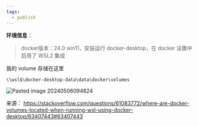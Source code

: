 ```yaml
---
tags:
  - publish
---
```


**环境信息**：

>docker版本：24.0
>win11，安装运行 docker-desktop，在 docker 设置中启用了 WSL2 集成

我的 volume 存储在这里
```
\\wsl$\docker-desktop-data\data\docker\volumes
```
![Pasted image 20240506094824](https://note-1251668647.cos.ap-nanjing.myqcloud.com/Pasted%20image%2020240506094824.png)

来源：
https://stackoverflow.com/questions/61083772/where-are-docker-volumes-located-when-running-wsl-using-docker-desktop/63407443#63407443